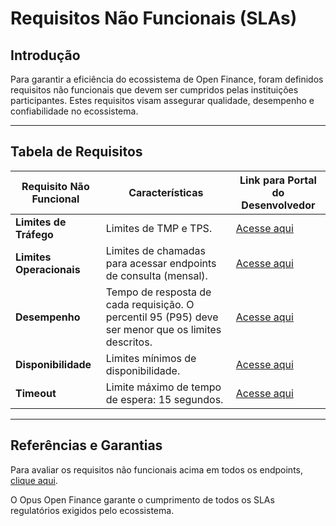 # Requisitos Não Funcionais (SLAs)

## Introdução

Para garantir a eficiência do ecossistema de Open Finance, foram definidos requisitos não funcionais que devem ser cumpridos pelas instituições participantes. Estes requisitos visam assegurar qualidade, desempenho e confiabilidade no ecossistema.

---

## Tabela de Requisitos

| **Requisito Não Funcional**          | **Características**                                                                                      | **Link para Portal do Desenvolvedor**                                                                                   |
|-------------------------------------------|----------------------------------------------------------------------------------------------------------|------------------------------------------------------------------------------------------------------------------------|
| **Limites de Tráfego**      | Limites de TMP e TPS.                                                                                   | [Acesse aqui](https://openfinancebrasil.atlassian.net/wiki/spaces/OF/pages/17989722/Limites+de+tr+fego)                |
| **Limites Operacionais**    | Limites de chamadas para acessar endpoints de consulta (mensal).                                        | [Acesse aqui](https://openfinancebrasil.atlassian.net/wiki/spaces/OF/pages/17924220/Limites+operacionais)             |
| **Desempenho**              | Tempo de resposta de cada requisição. O percentil 95 (P95) deve ser menor que os limites descritos.     | [Acesse aqui](https://openfinancebrasil.atlassian.net/wiki/spaces/OF/pages/17891396/Desempenho)                       |
| **Disponibilidade**         | Limites mínimos de disponibilidade.                                                                    | [Acesse aqui](https://openfinancebrasil.atlassian.net/wiki/spaces/OF/pages/17891406/Disponibilidade)                  |
| **Timeout**                 | Limite máximo de tempo de espera: 15 segundos.                                                         | [Acesse aqui](https://openfinancebrasil.atlassian.net/wiki/spaces/OF/pages/17891413/Timeout)                          |

---

## Referências e Garantias

Para avaliar os requisitos não funcionais acima em todos os endpoints, [clique aqui](https://openfinancebrasil.atlassian.net/wiki/spaces/OF/pages/17989722/Limites+de+tr+fego).

O Opus Open Finance garante o cumprimento de todos os SLAs regulatórios exigidos pelo ecossistema.
